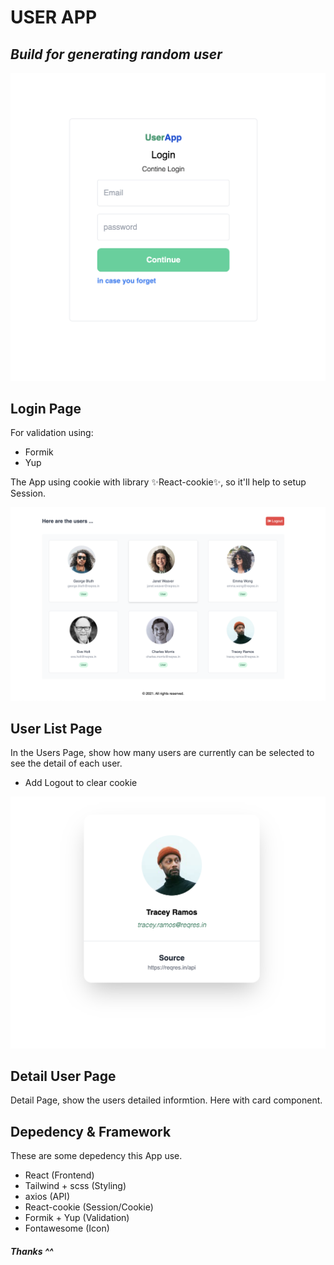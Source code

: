 # USER APP
## _Build for generating random user_

[![N|Solid](https://raw.githubusercontent.com/bayudha2/user-app-0/master/public/login.png)]()
## Login Page
For validation using: 
- Formik
- Yup

The App using cookie with library ✨React-cookie✨, so it'll help to setup Session.

[![N|Solid](https://raw.githubusercontent.com/bayudha2/user-app-0/master/public/user_list.png)]()

## User List Page
In the Users Page, show how many users are currently can be selected to see the detail of each user.

- Add Logout to clear cookie


[![N|Solid](https://raw.githubusercontent.com/bayudha2/user-app-0/master/public/detail_user.png)]()

## Detail User Page

Detail Page, show the users detailed informtion. Here with card component.

## Depedency & Framework

These are some depedency this App use.

- React (Frontend)
- Tailwind + scss (Styling)
- axios (API)
- React-cookie (Session/Cookie)
- Formik + Yup (Validation)
- Fontawesome (Icon)

##### Thanks ^^

